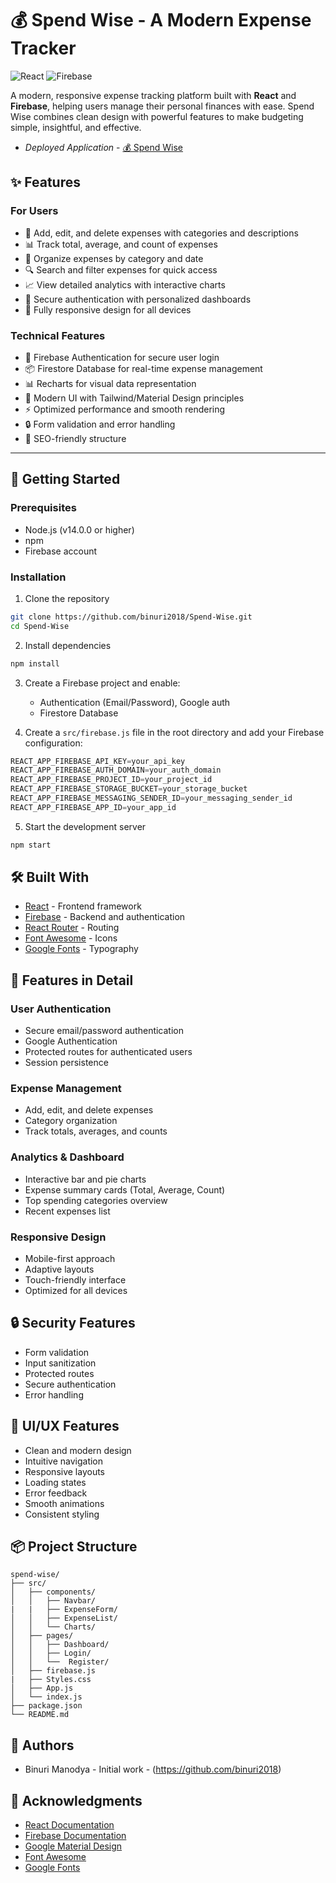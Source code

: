 # 💰 Spend Wise - A Modern Expense Tracker

![React](https://img.shields.io/badge/React-18.2.0-blue)
![Firebase](https://img.shields.io/badge/Firebase-10.7.0-orange)

A modern, responsive expense tracking platform built with **React** and **Firebase**, helping users manage their personal finances with ease. Spend Wise combines clean design with powerful features to make budgeting simple, insightful, and effective. 

- *Deployed Application* - [💰 Spend Wise](https://spendwisea.netlify.app/)

## ✨ Features

### For Users
- 📝 Add, edit, and delete expenses with categories and descriptions  
- 📊 Track total, average, and count of expenses  
- 📂 Organize expenses by category and date  
- 🔍 Search and filter expenses for quick access  
- 📈 View detailed analytics with interactive charts  
- 👤 Secure authentication with personalized dashboards  
- 📱 Fully responsive design for all devices  

### Technical Features  
- 🔐 Firebase Authentication for secure user login  
- 📦 Firestore Database for real-time expense management  
- 📊 Recharts for visual data representation  
- 🎨 Modern UI with Tailwind/Material Design principles  
- ⚡ Optimized performance and smooth rendering  
- 🔒 Form validation and error handling  
- 🎯 SEO-friendly structure  

---

## 🚀 Getting Started

### Prerequisites
- Node.js (v14.0.0 or higher)
- npm 
- Firebase account

### Installation

1. Clone the repository
```bash
git clone https://github.com/binuri2018/Spend-Wise.git
cd Spend-Wise
```

2. Install dependencies
```bash
npm install
```

3. Create a Firebase project and enable:
   - Authentication (Email/Password), Google auth
   - Firestore Database

4. Create a `src/firebase.js` file in the root directory and add your Firebase configuration:
```src/firebase.js
REACT_APP_FIREBASE_API_KEY=your_api_key
REACT_APP_FIREBASE_AUTH_DOMAIN=your_auth_domain
REACT_APP_FIREBASE_PROJECT_ID=your_project_id
REACT_APP_FIREBASE_STORAGE_BUCKET=your_storage_bucket
REACT_APP_FIREBASE_MESSAGING_SENDER_ID=your_messaging_sender_id
REACT_APP_FIREBASE_APP_ID=your_app_id
```

5. Start the development server
```bash
npm start
```

## 🛠️ Built With

- [React](https://reactjs.org/) - Frontend framework
- [Firebase](https://firebase.google.com/) - Backend and authentication
- [React Router](https://reactrouter.com/) - Routing
- [Font Awesome](https://fontawesome.com/) - Icons
- [Google Fonts](https://fonts.google.com/) - Typography

## 📱 Features in Detail

### User Authentication
- Secure email/password authentication
- Google Authentication
- Protected routes for authenticated users
- Session persistence

### Expense Management
- Add, edit, and delete expenses
- Category organization
- Track totals, averages, and counts

### Analytics & Dashboard
- Interactive bar and pie charts
- Expense summary cards (Total, Average, Count)
- Top spending categories overview
- Recent expenses list

### Responsive Design
- Mobile-first approach
- Adaptive layouts
- Touch-friendly interface
- Optimized for all devices

## 🔒 Security Features

- Form validation
- Input sanitization
- Protected routes
- Secure authentication
- Error handling

## 🎨 UI/UX Features

- Clean and modern design
- Intuitive navigation
- Responsive layouts
- Loading states
- Error feedback
- Smooth animations
- Consistent styling

## 📦 Project Structure

```
spend-wise/
├── src/
│   ├── components/
│   │   ├── Navbar/
|   |   ├── ExpenseForm/
│   │   ├── ExpenseList/
│   │   └── Charts/
│   ├── pages/
│   │   ├── Dashboard/
│   │   ├── Login/
│   │   └──  Register/
│   ├── firebase.js
|   ├── Styles.css
│   ├── App.js
│   └── index.js
├── package.json
└── README.md
```

## 👥 Authors

- Binuri Manodya - Initial work - (https://github.com/binuri2018)

## 🙏 Acknowledgments

- [React Documentation](https://reactjs.org/docs/getting-started.html)
- [Firebase Documentation](https://firebase.google.com/docs)
- [Google Material Design](https://material.io/design)
- [Font Awesome](https://fontawesome.com/)
- [Google Fonts](https://fonts.google.com/)
